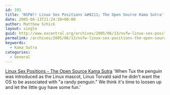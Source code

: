 ```yaml
---
id: 191
title: 'NSFW!! Linux Sex Positions &#8211; The Open Source Kama Sutra'
date: 2005-06-13T21:24:58+00:00
author: Matthew Schick
layout: single
guid: http://www.excentral.org/archives/2005/06/13/nsfw-linux-sex-positions-the-open-source-kama-sutra/
permalink: /archives/2005/06/13/nsfw-linux-sex-positions-the-open-source-kama-sutra
keywords:
  - Kama Sutra
categories:
  - General
---
```

<a href="http://www.collegesexadvice.com/sex.shtml">Linux Sex Positions - The Open Source Kama Sutra</a>
'When Tux the penguin was introduced as the Linux mascot, Linus Torvald said he didn't want the OS to be associated with "a randy penguin." We think it's time to loosen up and let the little guy have some fun.'